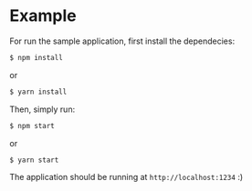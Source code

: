 # Example
For run the sample application, first install the dependecies:

```sh
$ npm install
```

or

```sh
$ yarn install
```

Then, simply run:

```sh
$ npm start
```

or

```sh
$ yarn start
```

The application should be running at `http://localhost:1234` :)

